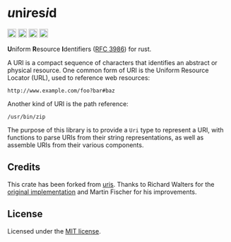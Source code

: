 # *u*ni*r*es*i*d

[<img alt="github" src="https://img.shields.io/badge/github-chanced/uniresid-8da0cb?style=for-the-badge&labelColor=777&logo=github" height="20">](https://github.com/chanced/uniresid)
[<img alt="crates.io" src="https://img.shields.io/crates/v/uniresid.svg?style=for-the-badge&color=fc8d62&logo=rust" height="20">](https://crates.io/crates/uniresid)
[<img alt="docs.rs" src="https://img.shields.io/badge/docs.rs-uniresid-f0f0f0?style=for-the-badge&labelColor=777&logo=docs.rs" height="20">](https://docs.rs/uniresid)
[<img alt="build status" src="https://img.shields.io/github/workflow/status/chanced/uniresid/Rust/main?style=for-the-badge" height="20">](https://github.com/chanced/uniresid/actions?query=branch%3Amain)

**U**niform **R**esource **I**dentifiers ([RFC
3986](https://tools.ietf.org/html/rfc3986)) for rust.

A URI is a compact sequence of characters that identifies an abstract or
physical resource. One common form of URI is the Uniform Resource Locator
(URL), used to reference web resources:

    http://www.example.com/foo?bar#baz

Another kind of URI is the path reference:

    /usr/bin/zip

The purpose of this library is to provide a `Uri` type to represent a URI,
with functions to parse URIs from their string representations, as well as
assemble URIs from their various components.

## Credits

This crate has been forked from [uris](https://crates.io/crates/uris). Thanks to
Richard Walters for the [original implementation](https://crates.io/crates/rhymuri)
and Martin Fischer for his improvements.

## License

Licensed under the [MIT license](LICENSE.txt).
